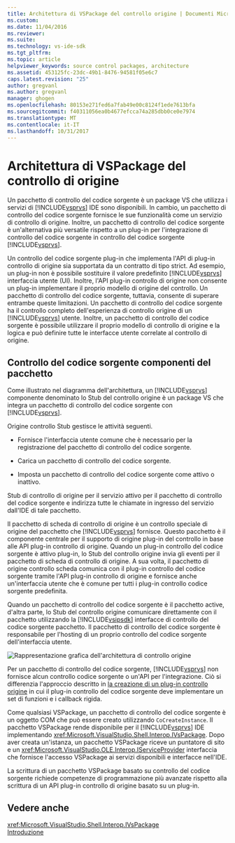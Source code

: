 ```yaml
---
title: Architettura di VSPackage del controllo origine | Documenti Microsoft
ms.custom: 
ms.date: 11/04/2016
ms.reviewer: 
ms.suite: 
ms.technology: vs-ide-sdk
ms.tgt_pltfrm: 
ms.topic: article
helpviewer_keywords: source control packages, architecture
ms.assetid: 453125fc-23dc-49b1-8476-94581f05e6c7
caps.latest.revision: "25"
author: gregvanl
ms.author: gregvanl
manager: ghogen
ms.openlocfilehash: 80153e271fed6a7fab49e00c8124f1ede7613bfa
ms.sourcegitcommit: f40311056ea0b4677efcca74a285dbb0ce0e7974
ms.translationtype: MT
ms.contentlocale: it-IT
ms.lasthandoff: 10/31/2017
---
```

# <a name="source-control-vspackage-architecture"></a>Architettura di VSPackage del controllo di origine
Un pacchetto di controllo del codice sorgente è un package VS che utilizza i servizi di [!INCLUDE[vsprvs](../../code-quality/includes/vsprvs_md.md)] IDE sono disponibili. In cambio, un pacchetto di controllo del codice sorgente fornisce le sue funzionalità come un servizio di controllo di origine. Inoltre, un pacchetto di controllo del codice sorgente è un'alternativa più versatile rispetto a un plug-in per l'integrazione di controllo del codice sorgente in controllo del codice sorgente [!INCLUDE[vsprvs](../../code-quality/includes/vsprvs_md.md)].  
  
 Un controllo del codice sorgente plug-in che implementa l'API di plug-in controllo di origine sia supportata da un contratto di tipo strict. Ad esempio, un plug-in non è possibile sostituire il valore predefinito [!INCLUDE[vsprvs](../../code-quality/includes/vsprvs_md.md)] interfaccia utente (UI). Inoltre, l'API plug-in controllo di origine non consente un plug-in implementare il proprio modello di origine del controllo. Un pacchetto di controllo del codice sorgente, tuttavia, consente di superare entrambe queste limitazioni. Un pacchetto di controllo del codice sorgente ha il controllo completo dell'esperienza di controllo origine di un [!INCLUDE[vsprvs](../../code-quality/includes/vsprvs_md.md)] utente. Inoltre, un pacchetto di controllo del codice sorgente è possibile utilizzare il proprio modello di controllo di origine e la logica e può definire tutte le interfacce utente correlate al controllo di origine.  
  
## <a name="source-control-package-components"></a>Controllo del codice sorgente componenti del pacchetto  
 Come illustrato nel diagramma dell'architettura, un [!INCLUDE[vsprvs](../../code-quality/includes/vsprvs_md.md)] componente denominato lo Stub del controllo origine è un package VS che integra un pacchetto di controllo del codice sorgente con [!INCLUDE[vsprvs](../../code-quality/includes/vsprvs_md.md)].  
  
 Origine controllo Stub gestisce le attività seguenti.  
  
-   Fornisce l'interfaccia utente comune che è necessario per la registrazione del pacchetto di controllo del codice sorgente.  
  
-   Carica un pacchetto di controllo del codice sorgente.  
  
-   Imposta un pacchetto di controllo del codice sorgente come attivo o inattivo.  
  
 Stub di controllo di origine per il servizio attivo per il pacchetto di controllo del codice sorgente e indirizza tutte le chiamate in ingresso del servizio dall'IDE di tale pacchetto.  
  
 Il pacchetto di scheda di controllo di origine è un controllo speciale di origine del pacchetto che [!INCLUDE[vsprvs](../../code-quality/includes/vsprvs_md.md)] fornisce. Questo pacchetto è il componente centrale per il supporto di origine plug-in del controllo in base alle API plug-in controllo di origine. Quando un plug-in controllo del codice sorgente è attivo plug-in, lo Stub del controllo origine invia gli eventi per il pacchetto di scheda di controllo di origine. A sua volta, il pacchetto di origine controllo scheda comunica con il plug-in controllo del codice sorgente tramite l'API plug-in controllo di origine e fornisce anche un'interfaccia utente che è comune per tutti i plug-in controllo codice sorgente predefinita.  
  
 Quando un pacchetto di controllo del codice sorgente è il pacchetto active, d'altra parte, lo Stub del controllo origine comunicare direttamente con il pacchetto utilizzando la [!INCLUDE[vsipsdk](../../extensibility/includes/vsipsdk_md.md)] interfacce di controllo del codice sorgente pacchetto. Il pacchetto di controllo del codice sorgente è responsabile per l'hosting di un proprio controllo del codice sorgente dell'interfaccia utente.  
  
 ![Rappresentazione grafica dell'architettura di controllo origine](../../extensibility/internals/media/vsipsccarch.gif "VSIPSCCArch")  
  
 Per un pacchetto di controllo del codice sorgente, [!INCLUDE[vsprvs](../../code-quality/includes/vsprvs_md.md)] non fornisce alcun controllo codice sorgente o un'API per l'integrazione. Ciò si differenzia l'approccio descritto in [la creazione di un plug-in controllo origine](../../extensibility/internals/creating-a-source-control-plug-in.md) in cui il plug-in controllo del codice sorgente deve implementare un set di funzioni e i callback rigida.  
  
 Come qualsiasi VSPackage, un pacchetto di controllo del codice sorgente è un oggetto COM che può essere creato utilizzando `CoCreateInstance`. Il pacchetto VSPackage rende disponibile per il [!INCLUDE[vsprvs](../../code-quality/includes/vsprvs_md.md)] IDE implementando <xref:Microsoft.VisualStudio.Shell.Interop.IVsPackage>. Dopo aver creata un'istanza, un pacchetto VSPackage riceve un puntatore di sito e un <xref:Microsoft.VisualStudio.OLE.Interop.IServiceProvider> interfaccia che fornisce l'accesso VSPackage ai servizi disponibili e interfacce nell'IDE.  
  
 La scrittura di un pacchetto VSPackage basato su controllo del codice sorgente richiede competenze di programmazione più avanzate rispetto alla scrittura di un API plug-in controllo di origine basato su un plug-in.  
  
## <a name="see-also"></a>Vedere anche  
 <xref:Microsoft.VisualStudio.Shell.Interop.IVsPackage>   
 [Introduzione](../../extensibility/internals/getting-started-with-source-control-vspackages.md)